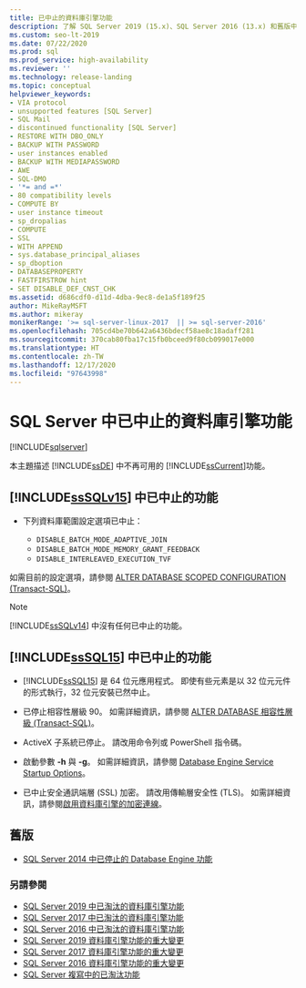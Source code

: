 ```yaml
---
title: 已中止的資料庫引擎功能
description: 了解 SQL Server 2019 (15.x)、SQL Server 2016 (13.x) 和舊版中已停止的資料庫引擎功能和功能。
ms.custom: seo-lt-2019
ms.date: 07/22/2020
ms.prod: sql
ms.prod_service: high-availability
ms.reviewer: ''
ms.technology: release-landing
ms.topic: conceptual
helpviewer_keywords:
- VIA protocol
- unsupported features [SQL Server]
- SQL Mail
- discontinued functionality [SQL Server]
- RESTORE WITH DBO_ONLY
- BACKUP WITH PASSWORD
- user instances enabled
- BACKUP WITH MEDIAPASSWORD
- AWE
- SQL-DMO
- '*= and =*'
- 80 compatibility levels
- COMPUTE BY
- user instance timeout
- sp_dropalias
- COMPUTE
- SSL
- WITH APPEND
- sys.database_principal_aliases
- sp_dboption
- DATABASEPROPERTY
- FASTFIRSTROW hint
- SET DISABLE_DEF_CNST_CHK
ms.assetid: d686cdf0-d11d-4dba-9ec8-de1a5f189f25
author: MikeRayMSFT
ms.author: mikeray
monikerRange: '>= sql-server-linux-2017  || >= sql-server-2016'
ms.openlocfilehash: 705cd4be70b642a6436bdecf58ae8c18adaff281
ms.sourcegitcommit: 370cab80fba17c15fb0bceed9f80cb099017e000
ms.translationtype: HT
ms.contentlocale: zh-TW
ms.lasthandoff: 12/17/2020
ms.locfileid: "97643998"
---
```

# <a name="discontinued-database-engine-functionality-in-sql-server"></a>SQL Server 中已中止的資料庫引擎功能
[!INCLUDE[sqlserver](../includes/applies-to-version/sqlserver.md)]

  本主題描述 [!INCLUDE[ssDE](../includes/ssde-md.md)] 中不再可用的 [!INCLUDE[ssCurrent](../includes/ssnoversion-md.md)]功能。  

## <a name="discontinued-features-in-sssqlv15"></a>[!INCLUDE[ssSQLv15](../includes/sssqlv15-md.md)] 中已中止的功能  

- 下列資料庫範圍設定選項已中止：

  - `DISABLE_BATCH_MODE_ADAPTIVE_JOIN`
  - `DISABLE_BATCH_MODE_MEMORY_GRANT_FEEDBACK`
  - `DISABLE_INTERLEAVED_EXECUTION_TVF`

如需目前的設定選項，請參閱 [ALTER DATABASE SCOPED CONFIGURATION (Transact-SQL)](../t-sql/statements/alter-database-scoped-configuration-transact-sql.md)。

>[!NOTE]
>[!INCLUDE[ssSQLv14](../includes/sssqlv14-md.md)] 中沒有任何已中止的功能。

## <a name="discontinued-features-in-sssql15"></a>[!INCLUDE[ssSQL15](../includes/sssql15-md.md)] 中已中止的功能

- [!INCLUDE[ssSQL15](../includes/sssql15-md.md)] 是 64 位元應用程式。 即使有些元素是以 32 位元元件的形式執行，32 位元安裝已然中止。  

- 已停止相容性層級 90。 如需詳細資訊，請參閱 [ALTER DATABASE 相容性層級 &#40;Transact-SQL&#41;](../t-sql/statements/alter-database-transact-sql-compatibility-level.md)。  

- ActiveX 子系統已停止。 請改用命令列或 PowerShell 指令碼。

- 啟動參數 **-h** 與 **-g**。 如需詳細資訊，請參閱 [Database Engine Service Startup Options](/previous-versions/sql/2014/database-engine/configure-windows/database-engine-service-startup-options?view=sql-server-2014&preserve-view=true)。

- 已中止安全通訊端層 (SSL) 加密。 請改用傳輸層安全性 (TLS)。 如需詳細資訊，請參閱[啟用資料庫引擎的加密連線](../database-engine/configure-windows/enable-encrypted-connections-to-the-database-engine.md)。

## <a name="previous-versions"></a>舊版

- [SQL Server 2014 中已停止的 Database Engine 功能](/previous-versions/sql/2014/database-engine/discontinued-database-engine-functionality-in-sql-server-2016?view=sql-server-2014&preserve-view=true)

### <a name="see-also"></a>另請參閱

- [SQL Server 2019 中已淘汰的資料庫引擎功能](deprecated-database-engine-features-in-sql-server-version-15.md)
- [SQL Server 2017 中已淘汰的資料庫引擎功能](deprecated-database-engine-features-in-sql-server-2017.md)
- [SQL Server 2016 中已淘汰的資料庫引擎功能](../database-engine/deprecated-database-engine-features-in-sql-server-2016.md)
- [SQL Server 2019 資料庫引擎功能的重大變更](breaking-changes-to-database-engine-features-in-sql-server-version-15.md)
- [SQL Server 2017 資料庫引擎功能的重大變更](breaking-changes-to-database-engine-features-in-sql-server-2017.md)
- [SQL Server 2016 資料庫引擎功能的重大變更](breaking-changes-to-database-engine-features-in-sql-server-2016.md)
- [SQL Server 複寫中的已淘汰功能](../relational-databases/replication/deprecated-features-in-sql-server-replication.md)